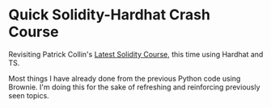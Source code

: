 # Quick Solidity-Hardhat Crash Course

Revisiting Patrick Collin's [Latest Solidity Course](https://www.youtube.com/watch?v=gyMwXuJrbJQ), this time using Hardhat and TS.

Most things I have already done from the previous Python code using Brownie. I'm doing this for the sake of refreshing and reinforcing previously seen topics.

